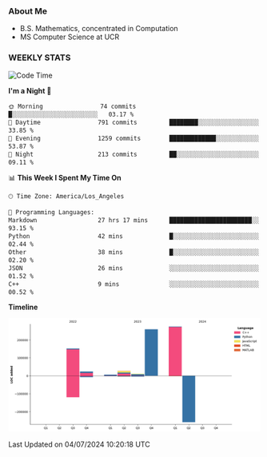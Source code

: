 ### About Me

- B.S. Mathematics, concentrated in Computation
- MS Computer Science at UCR


### WEEKLY STATS
<!--START_SECTION:waka-->
![Code Time](http://img.shields.io/badge/Code%20Time-240%20hrs%2056%20mins-blue)

**I'm a Night 🦉** 

```text
🌞 Morning                74 commits          █░░░░░░░░░░░░░░░░░░░░░░░░   03.17 % 
🌆 Daytime                791 commits         ████████░░░░░░░░░░░░░░░░░   33.85 % 
🌃 Evening                1259 commits        █████████████░░░░░░░░░░░░   53.87 % 
🌙 Night                  213 commits         ██░░░░░░░░░░░░░░░░░░░░░░░   09.11 % 
```


📊 **This Week I Spent My Time On** 

```text
🕑︎ Time Zone: America/Los_Angeles

💬 Programming Languages: 
Markdown                 27 hrs 17 mins      ███████████████████████░░   93.15 % 
Python                   42 mins             █░░░░░░░░░░░░░░░░░░░░░░░░   02.44 % 
Other                    38 mins             █░░░░░░░░░░░░░░░░░░░░░░░░   02.20 % 
JSON                     26 mins             ░░░░░░░░░░░░░░░░░░░░░░░░░   01.52 % 
C++                      9 mins              ░░░░░░░░░░░░░░░░░░░░░░░░░   00.52 % 
```

**Timeline**

![Lines of Code chart](https://raw.githubusercontent.com/nickocruzm/nickocruzm/main/assets/bar_graph.png)


 Last Updated on 04/07/2024 10:20:18 UTC
<!--END_SECTION:waka-->
